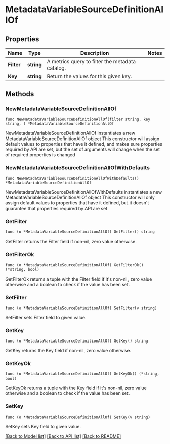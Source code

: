 # MetadataVariableSourceDefinitionAllOf

## Properties

Name | Type | Description | Notes
------------ | ------------- | ------------- | -------------
**Filter** | **string** | A metrics query to filter the metadata catalog. | 
**Key** | **string** | Return the values for this given key. | 

## Methods

### NewMetadataVariableSourceDefinitionAllOf

`func NewMetadataVariableSourceDefinitionAllOf(filter string, key string, ) *MetadataVariableSourceDefinitionAllOf`

NewMetadataVariableSourceDefinitionAllOf instantiates a new MetadataVariableSourceDefinitionAllOf object
This constructor will assign default values to properties that have it defined,
and makes sure properties required by API are set, but the set of arguments
will change when the set of required properties is changed

### NewMetadataVariableSourceDefinitionAllOfWithDefaults

`func NewMetadataVariableSourceDefinitionAllOfWithDefaults() *MetadataVariableSourceDefinitionAllOf`

NewMetadataVariableSourceDefinitionAllOfWithDefaults instantiates a new MetadataVariableSourceDefinitionAllOf object
This constructor will only assign default values to properties that have it defined,
but it doesn't guarantee that properties required by API are set

### GetFilter

`func (o *MetadataVariableSourceDefinitionAllOf) GetFilter() string`

GetFilter returns the Filter field if non-nil, zero value otherwise.

### GetFilterOk

`func (o *MetadataVariableSourceDefinitionAllOf) GetFilterOk() (*string, bool)`

GetFilterOk returns a tuple with the Filter field if it's non-nil, zero value otherwise
and a boolean to check if the value has been set.

### SetFilter

`func (o *MetadataVariableSourceDefinitionAllOf) SetFilter(v string)`

SetFilter sets Filter field to given value.


### GetKey

`func (o *MetadataVariableSourceDefinitionAllOf) GetKey() string`

GetKey returns the Key field if non-nil, zero value otherwise.

### GetKeyOk

`func (o *MetadataVariableSourceDefinitionAllOf) GetKeyOk() (*string, bool)`

GetKeyOk returns a tuple with the Key field if it's non-nil, zero value otherwise
and a boolean to check if the value has been set.

### SetKey

`func (o *MetadataVariableSourceDefinitionAllOf) SetKey(v string)`

SetKey sets Key field to given value.



[[Back to Model list]](../README.md#documentation-for-models) [[Back to API list]](../README.md#documentation-for-api-endpoints) [[Back to README]](../README.md)


